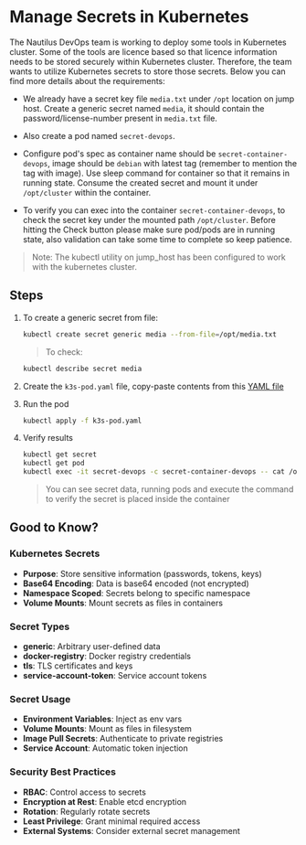 # Manage Secrets in Kubernetes

The Nautilus DevOps team is working to deploy some tools in Kubernetes cluster. Some of the tools are licence based so that licence information needs to be stored securely within Kubernetes cluster. Therefore, the team wants to utilize Kubernetes secrets to store those secrets. Below you can find more details about the requirements:

- We already have a secret key file `media.txt` under `/opt` location on jump host. Create a generic secret named `media`, it should contain the password/license-number present in `media.txt` file.

- Also create a pod named `secret-devops`.

- Configure pod's spec as container name should be `secret-container-devops`, image should be `debian` with latest tag (remember to mention the tag with image). Use sleep command for container so that it remains in running state. Consume the created secret and mount it under `/opt/cluster` within the container.

- To verify you can exec into the container `secret-container-devops`, to check the secret key under the mounted path `/opt/cluster`. Before hitting the Check button please make sure pod/pods are in running state, also validation can take some time to complete so keep patience.

> Note: The kubectl utility on jump_host has been configured to work with the kubernetes cluster.

## Steps

1. To create a generic secret from file:

    ```sh
    kubectl create secret generic media --from-file=/opt/media.txt
    ```

    > To check:

    ```sh
    kubectl describe secret media
    ```

2. Create the `k3s-pod.yaml` file, copy-paste contents from this [YAML file](../files/k3s-pod-062.yaml)

3. Run the pod

    ```sh
    kubectl apply -f k3s-pod.yaml
    ```

4. Verify results

    ```sh
    kubectl get secret
    kubectl get pod
    kubectl exec -it secret-devops -c secret-container-devops -- cat /opt/cluster
    ```

    > You can see secret data, running pods and execute the command to verify the secret is placed inside the container

## Good to Know?

### Kubernetes Secrets

- **Purpose**: Store sensitive information (passwords, tokens, keys)
- **Base64 Encoding**: Data is base64 encoded (not encrypted)
- **Namespace Scoped**: Secrets belong to specific namespace
- **Volume Mounts**: Mount secrets as files in containers

### Secret Types

- **generic**: Arbitrary user-defined data
- **docker-registry**: Docker registry credentials
- **tls**: TLS certificates and keys
- **service-account-token**: Service account tokens

### Secret Usage

- **Environment Variables**: Inject as env vars
- **Volume Mounts**: Mount as files in filesystem
- **Image Pull Secrets**: Authenticate to private registries
- **Service Account**: Automatic token injection

### Security Best Practices

- **RBAC**: Control access to secrets
- **Encryption at Rest**: Enable etcd encryption
- **Rotation**: Regularly rotate secrets
- **Least Privilege**: Grant minimal required access
- **External Systems**: Consider external secret management
